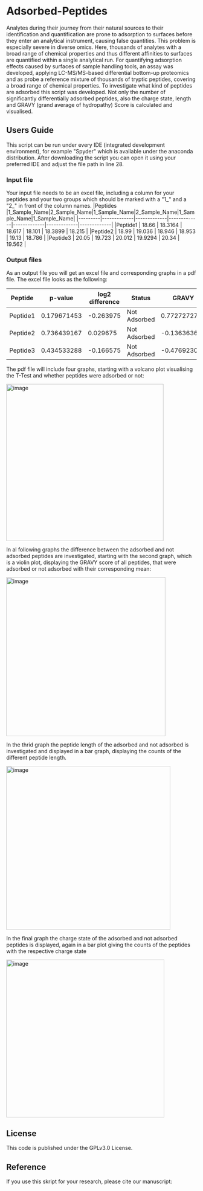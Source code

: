 # Adsorbed-Peptides
Analytes during their journey from their natural sources to their identification and quantification are prone to adsorption to surfaces before they enter an analytical instrument, causing false quantities. This problem is especially severe in diverse omics. Here, thousands of analytes with a broad range of chemical properties and thus different affinities to surfaces are quantified within a single analytical run. For quantifying adsorption effects caused by surfaces of sample handling tools, an assay was developed, applying LC-MS/MS-based differential bottom-up proteomics and as probe a reference mixture of thousands of tryptic peptides, covering a broad range of chemical properties. To investigate what kind of peptides are adsorbed this script was developed.
Not only the number of significantly differentially adsorbed peptides, also the charge state, length and GRAVY (grand average of hydropathy) Score is calculated and visualised.

## Users Guide
This script can be run under every IDE (integrated development environment), for example "Spyder" which is available under the anaconda distribution. 
After downloading the script you can open it using your preferred IDE and adjust the file path in line 28. 

### Input file
Your input file needs to be an excel file, including a column for your peptides and your two groups which should be marked with a "1_" and a "2_" in front of the column names.
|Peptides	|1_Sample_Name|2_Sample_Name|1_Sample_Name|2_Sample_Name|1_Sample_Name|1_Sample_Name|
|---------|-------------|-------------|-------------|-------------|-------------|-------------|
|Peptide1 |	    18.66   |	    18.3164 |	    18.617  |	    18.101  |	    18.3899 |	    18.215  |
|Peptide2 |   	18.99   |	    19.036  |	    18.946  |	    18.953  |	    19.13   |	    18.786  |
|Peptide3 |    	20.05   |	    19.723  |	    20.012  |	    19.9294 |	    20.34   |	    19.562  |

### Output files
As an output file you will get an excel file and corresponding graphs in a pdf file. The excel file looks as the following:

|Peptide	|  p-value	  | log2 difference	|   Status	   |GRAVY	        | Length |	Charge State |
|---------|-------------|-----------------|--------------|--------------|--------|---------------|
|Peptide1 |	0.179671453	|       -0.263975	| Not Adsorbed |  0.772727273	|     11 |	           2 |
|Peptide2 |	0.736439167 |	        0.029675| Not Adsorbed | -0.136363636	|     11 |	           2 |
|Peptide3 |	0.434533288 |	      -0.166575 | Not Adsorbed | -0.476923077	|     13 |	           2 | 

The pdf file will include four graphs, starting with a volcano plot visualising the T-Test and whether peptides were adsorbed or not:

<img width="416" alt="image" src="https://github.com/UKE-AGSchlueter/APS_Test/assets/139353397/7a7491b7-e725-40c5-9b26-0d6f7f9c9428">

In al following graphs the difference between the adsorbed and not adsorbed peptides are investigated, starting with the second graph, which is a violin plot, displaying the GRAVY score of all peptides, that were adsorbed or not adsorbed with their corresponding mean:

<img width="421" alt="image" src="https://github.com/UKE-AGSchlueter/APS_Test/assets/139353397/95b25c99-1e66-4045-8ff9-1c4b2e8c5355">

In the thrid graph the peptide length of the adsorbed and not adsorbed is investigated and displayed in a bar graph, displaying the counts of the different peptide length. 

<img width="434" alt="image" src="https://github.com/UKE-AGSchlueter/APS_Test/assets/139353397/b6848b29-dfc7-41ab-88cf-e2d2071f147a">

In the final graph the charge state of the adsorbed and not adsorbed peptides is displayed, again in a bar plot giving the counts of the peptides with the respective charge state

<img width="418" alt="image" src="https://github.com/UKE-AGSchlueter/APS_Test/assets/139353397/4b8b5a0b-05fa-4592-8ffa-edd78f54ccf5">

## License
This code is published under the GPLv3.0 License.

## Reference
If you use this skript for your research, please cite our manuscript:


